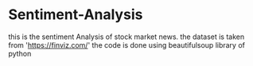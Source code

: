 # Sentiment-Analysis
this is the sentiment Analysis of stock market news.
the dataset is taken from  'https://finviz.com/'
the code is done using beautifulsoup library of python
